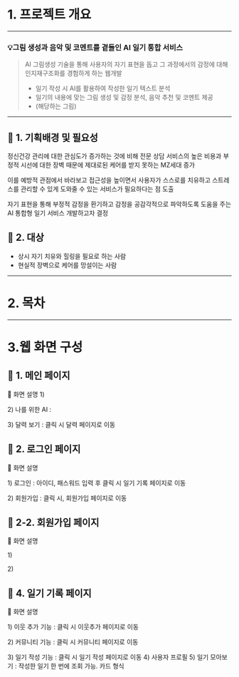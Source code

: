 # 1. 프로젝트 개요
---
### 💡그림 생성과 음악 및 코멘트를 곁들인 AI 일기 통합 서비스
> AI 그림생성 기술을 통해 사용자의 자기 표현을 돕고 그 과정에서의 감정에 대해 인지재구조화를 경험하게 하는 웹개발
> - 일기 작성 시 AI를 활용하여 작성한 일기 텍스트 분석
> - 일기의 내용에 맞는 그림 생성 및 감정 분석, 음악 추천 및 코멘트 제공
> - \(해당하는 그림\)
---

## 🔹 1. 기획배경 및 필요성
정신건강 관리에 대한 관심도가 증가하는 것에 비해 전문 상담 서비스의 높은 비용과 부정적 시선에 대한 장벽 때문에 제대로된 케어를 받지 못하는 MZ세대 증가

이를 예방적 관점에서 바라보고 접근성을 높이면서 사용자가 스스로를 치유하고 스트레스를 관리할 수 있게 도와줄 수 있는 서비스가 필요하다는 점 도출

자기 표현을 통해 부정적 감정을 환기하고 감정을 공감각적으로 파악하도록 도움을 주는 AI 통합형 일기 서비스 개발하고자 결정

## 🔹 2. 대상
- 상시 자기 치유와 힐링을 필요로 하는 사람
- 현실적 장벽으로 케어를 망설이는 사람

---

# 2. 목차
---
# 3.웹 화면 구성
## 🔹 1. 메인 페이지

📖 화면 설명
1\)

2\) 나를 위한 AI : 

3\) 달력 보기 : 클릭 시 달력 페이지로 이동

## 🔹 2. 로그인 페이지

📖 화면 설명

1\) 로그인 : 아이디, 패스워드 입력 후 클릭 시 일기 기록 페이지로 이동

2\) 회원가입 : 클릭 시, 회원가입 페이지로 이동

## 🔹 2-2. 회원가입 페이지

📖 화면 설명

1\) 

2\) 

## 🔹 4. 일기 기록 페이지

📖 화면 설명

1\) 이웃 추가 기능 : 클릭 시 이웃추가 페이지로 이동

2\) 커뮤니티 기능 : 클릭 시 커뮤니티 페이지로 이동

3\) 일기 작성 기능 : 클릭 시 일기 작성 페이지로 이동
4\) 사용자 프로필
5\) 일기 모아보기 : 작성한 일기 한 번에 조회 가능. 카드 형식

